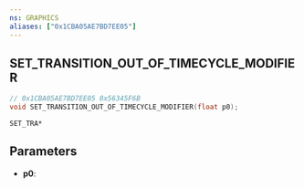 ```yaml
---
ns: GRAPHICS
aliases: ["0x1CBA05AE7BD7EE05"]
---
```

## SET_TRANSITION_OUT_OF_TIMECYCLE_MODIFIER

```c
// 0x1CBA05AE7BD7EE05 0x56345F6B
void SET_TRANSITION_OUT_OF_TIMECYCLE_MODIFIER(float p0);
```

```
SET_TRA*
```

## Parameters
* **p0**: 

